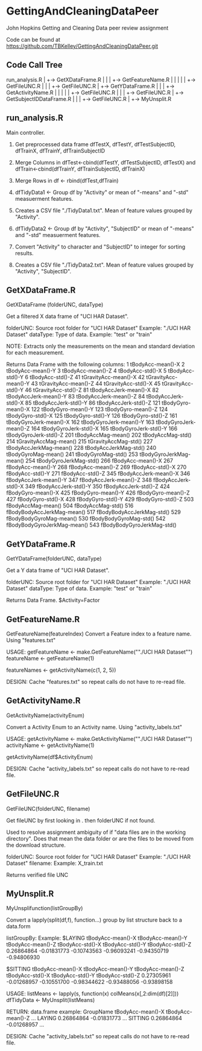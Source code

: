 # GettingAndCleaningDataPeer #


John Hopkins Getting and Cleaning Data peer review assignment

Code can be found at https://github.com/TBKelley/GettingAndCleaningDataPeer.git


## Code Call Tree ##

run_analysis.R
  |
  +-> GetXDataFrame.R
  |    |
  |    +-> GetFeatureName.R
  |    |    |
  |    |    +-> GetFileUNC.R
  |    |
  |    +-> GetFileUNC.R
  |
  +-> GetYDataFrame.R
  |    |
  |    +-> GetActivityName.R
  |    |    |
  |    |    +-> GetFileUNC.R
  |    |
  |    +-> GetFileUNC.R
  |
  +-> GetSubjectIDDataFrame.R
  |    |
  |    +-> GetFileUNC.R
  |
  +-> MyUnsplit.R

## run_analysis.R ##

Main controller.
1. Get preprocessed data frame dfTestX, dfTestY, dfTestSubjectID, dfTrainX, dfTrainY, dfTrainSubjectID
2. Merge  Columns in dfTest<-cbind(dfTestY, dfTestSubjectID, dfTestX) and dfTrain<-cbind(dfTrainY, dfTrainSubjectID, dfTrainX)
3. Merge  Rows in df <- rbind(dfTest,dfTrain)
4. dfTidyData1 <- Group df by "Activity" or mean of "-means" and "-std" measuerment features.
5. Creates a CSV file "./TidyData1.txt". Mean of feature values grouped by "Activity".

6. dfTidyData2 <- Group df by "Activity", "SubjectID" or mean of "-means" and "-std" measuerment features.
7. Convert "Activity" to character and "SubjectID" to integer for sorting results.
8. Creates a CSV file "./TidyData2.txt". Mean of feature values grouped by "Activity", "SubjectID".
 

## GetXDataFrame.R ##

GetXDataFrame (folderUNC, dataType)

Get a filtered X data frame of "UCI HAR Dataset".

folderUNC:   Source root folder for "UCI HAR Dataset"
              Example: "./UCI HAR Dataset"
dataType:    Type of data. Example: "test" or "train"

NOTE: Extracts only the measurements on the mean and standard deviation for each measurement.

Returns Data Frame with the following columns:
  1 tBodyAcc-mean()-X
  2 tBodyAcc-mean()-Y
  3 tBodyAcc-mean()-Z
  4 tBodyAcc-std()-X
  5 tBodyAcc-std()-Y
  6 tBodyAcc-std()-Z
 41 tGravityAcc-mean()-X
 42 tGravityAcc-mean()-Y
 43 tGravityAcc-mean()-Z
 44 tGravityAcc-std()-X
 45 tGravityAcc-std()-Y
 46 tGravityAcc-std()-Z
 81 tBodyAccJerk-mean()-X
 82 tBodyAccJerk-mean()-Y
 83 tBodyAccJerk-mean()-Z
 84 tBodyAccJerk-std()-X
 85 tBodyAccJerk-std()-Y
 86 tBodyAccJerk-std()-Z
 121 tBodyGyro-mean()-X
122 tBodyGyro-mean()-Y
123 tBodyGyro-mean()-Z
124 tBodyGyro-std()-X
125 tBodyGyro-std()-Y
126 tBodyGyro-std()-Z
161 tBodyGyroJerk-mean()-X
162 tBodyGyroJerk-mean()-Y
163 tBodyGyroJerk-mean()-Z
164 tBodyGyroJerk-std()-X
165 tBodyGyroJerk-std()-Y
166 tBodyGyroJerk-std()-Z
201 tBodyAccMag-mean()
202 tBodyAccMag-std()
214 tGravityAccMag-mean()
215 tGravityAccMag-std()
227 tBodyAccJerkMag-mean()
228 tBodyAccJerkMag-std()
240 tBodyGyroMag-mean()
241 tBodyGyroMag-std()
253 tBodyGyroJerkMag-mean()
254 tBodyGyroJerkMag-std()
266 fBodyAcc-mean()-X
267 fBodyAcc-mean()-Y
268 fBodyAcc-mean()-Z
269 fBodyAcc-std()-X
270 fBodyAcc-std()-Y
271 fBodyAcc-std()-Z
345 fBodyAccJerk-mean()-X
346 fBodyAccJerk-mean()-Y
347 fBodyAccJerk-mean()-Z
348 fBodyAccJerk-std()-X
349 fBodyAccJerk-std()-Y
350 fBodyAccJerk-std()-Z
424 fBodyGyro-mean()-X
425 fBodyGyro-mean()-Y
426 fBodyGyro-mean()-Z
427 fBodyGyro-std()-X
428 fBodyGyro-std()-Y
429 fBodyGyro-std()-Z
503 fBodyAccMag-mean()
504 fBodyAccMag-std()
516 fBodyBodyAccJerkMag-mean()
517 fBodyBodyAccJerkMag-std()
529 fBodyBodyGyroMag-mean()
530 fBodyBodyGyroMag-std()
542 fBodyBodyGyroJerkMag-mean()
543 fBodyBodyGyroJerkMag-std()

## GetYDataFrame.R ##

GetYDataFrame(folderUNC, dataType)

Get a Y data frame of "UCI HAR Dataset".

folderUNC:   Source root folder for "UCI HAR Dataset"
             Example: "./UCI HAR Dataset"
dataType:    Type of data. Example: "test" or "train"

Returns Data Frame.
$Activity=Factor

## GetFeatureName.R ##

GetFeatureName(featureIndex)
Convert a Feature index to a feature name. Using "features.txt"

USAGE:
  getFeatureName <- make.GetFeatureName(""./UCI HAR Dataset"")
  featureName <- getFeatureName(1)

  featureNames <- getActivityName(c(1, 2, 5))

DESIGN: Cache "features.txt" so repeat calls do not have to re-read file.

## GetActivityName.R ##

GetActivityName(activityEnum)

Convert a Activity Enum to an Activity name. Using "activity_labels.txt"

USAGE:
 getActivityName <- make.GetActivityName(""./UCI HAR Dataset"")
 activityName <- getActivityName(1)

 getActivityName(df$ActivityEnum)

DESIGN: Cache "activity_labels.txt" so repeat calls do not have to re-read file.

## GetFileUNC.R ##

GetFileUNC(folderUNC, filename)

Get fileUNC by first looking in . then folderUNC if not found.

Used to resolve assignment ambiguity of if "data files are in the working directory".
Does that mean the data folder or are the files to be moved from the download structure.

folderUNC:   Source root folder for "UCI HAR Dataset"
             Example: "./UCI HAR Dataset"
filename:    Example: X_train.txt

Returns verified file UNC


## MyUnsplit.R ##

MyUnsplifunction(listGroupBy)

Convert a lapply(split(df,f), function...) group by list structure back to a data.form

listGroupBy: Example:
$LAYING
tBodyAcc-mean()-X tBodyAcc-mean()-Y tBodyAcc-mean()-Z  tBodyAcc-std()-X  tBodyAcc-std()-Y  tBodyAcc-std()-Z 
0.26864864       -0.01831773       -0.10743563       -0.96093241       -0.94350719       -0.94806930 

$SITTING
tBodyAcc-mean()-X tBodyAcc-mean()-Y tBodyAcc-mean()-Z  tBodyAcc-std()-X  tBodyAcc-std()-Y  tBodyAcc-std()-Z 
0.27305961       -0.01268957       -0.10551700       -0.98344622       -0.93488056       -0.93898158 

USAGE:
 listMeans <- lapply(s, function(x) colMeans(x[,2:dim(df)[2]]))
 dfTidyData <- MyUnsplit(listMeans)

RETURN: data.frame example:
 GroupName tBodyAcc-mean()-X tBodyAcc-mean()-Z ...
 LAYING    0.26864864        -0.01831773       ...
 SITTING   0.26864864        -0.01268957       ...

DESIGN: Cache "activity_labels.txt" so repeat calls do not have to re-read file.

